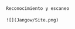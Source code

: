                                                                                       Reconocimiento y escaneo
                                                                                    ![](Jangow/Site.png)
